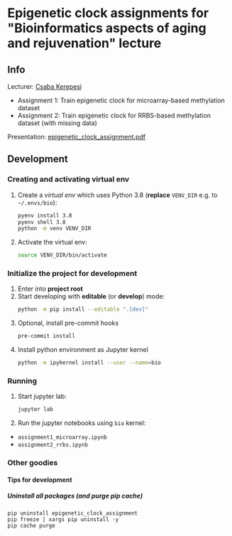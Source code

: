 # Epigenetic clock assignments for "Bioinformatics aspects of aging and rejuvenation" lecture

## Info

Lecturer: [Csaba Kerepesi](https://kerepesi.web.elte.hu/)

* Assignment 1: Train epigenetic clock for microarray-based methylation dataset
* Assignment 2: Train epigenetic clock for RRBS-based methylation dataset (with missing data)

Presentation: [epigenetic_clock_assignment.pdf](docs/epigenetic_clock_assignment.pdf)

## Development

### Creating and activating virtual env

1. Create a *virtual env* which uses Python 3.8 (**replace** `VENV_DIR` e.g. to `~/.envs/bio`):
    ```bash
    pyenv install 3.8
    pyenv shell 3.8
    python -m venv VENV_DIR
    ```
2. Activate the virtual env:
    ```bash
    source VENV_DIR/bin/activate
    ```
    
### Initialize the project for development

1. Enter into **project root**
2. Start developing with **editable** (or **develop**) mode:
    ```bash
    python -m pip install --editable ".[dev]"
    ```
3. Optional, install pre-commit hooks
    ```bash
    pre-commit install
    ```
4. Install python environment as Jupyter kernel
   ```bash
   python -m ipykernel install --user --name=bio
   ```

### Running

1. Start jupyter lab:
    ```bash
    jupyter lab
    ```
2. Run the jupyter notebooks using `bio` kernel:
  * `assignment1_microarray.ipynb`
  * `assignment2_rrbs.ipynb`


### Other goodies

#### Tips for development

##### Uninstall all packages (and purge pip cache)

```
pip uninstall epigenetic_clock_assignment
pip freeze | xargs pip uninstall -y
pip cache purge
```
